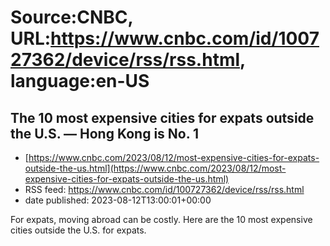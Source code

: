 # Source:CNBC, URL:https://www.cnbc.com/id/100727362/device/rss/rss.html, language:en-US

## The 10 most expensive cities for expats outside the U.S. — Hong Kong is No. 1
 - [https://www.cnbc.com/2023/08/12/most-expensive-cities-for-expats-outside-the-us.html](https://www.cnbc.com/2023/08/12/most-expensive-cities-for-expats-outside-the-us.html)
 - RSS feed: https://www.cnbc.com/id/100727362/device/rss/rss.html
 - date published: 2023-08-12T13:00:01+00:00

For expats, moving abroad can be costly. Here are the 10 most expensive cities outside the U.S. for expats.

